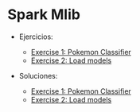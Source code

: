 # Spark Mlib

* Ejercicios:
    * [Exercise 1: Pokemon Classifier](spark_ml_base_project/src/main/scala/io/keepcoding/spark/ml/exercise1)
    * [Exercise 2: Load models](spark_ml_base_project/src/main/scala/io/keepcoding/spark/ml/exercise2)

* Soluciones:
    * [Exercise 1: Pokemon Classifier](spark_ml_base_project_solutions/src/main/scala/io/keepcoding/spark/ml/exercise1)
    * [Exercise 2: Load models](spark_ml_base_project_solutions/src/main/scala/io/keepcoding/spark/ml/exercise2)
